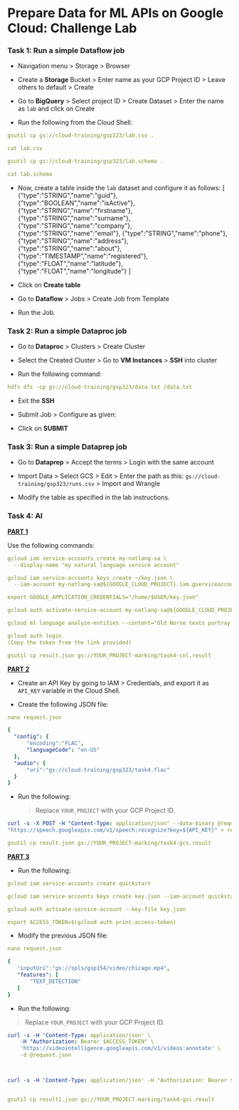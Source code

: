 # Prepare Data for ML APIs on Google Cloud: Challenge Lab



### Task 1: Run a simple Dataflow job

* Navigation menu > Storage > Browser

* Create a **Storage** Bucket > Enter name as your GCP Project ID > Leave others to default > Create

* Go to **BigQuery** > Select project ID > Create Dataset > Enter the name as `lab` and click on Create

* Run the following from the Cloud Shell:

```yaml
gsutil cp gs://cloud-training/gsp323/lab.csv .

cat lab.csv

gsutil cp gs://cloud-training/gsp323/lab.schema .

cat lab.schema
```

* Now, create a table inside the `lab` dataset and configure it as follows:
  [
    {"type":"STRING","name":"guid"},
    {"type":"BOOLEAN","name":"isActive"},
    {"type":"STRING","name":"firstname"},
    {"type":"STRING","name":"surname"},
    {"type":"STRING","name":"company"},
    {"type":"STRING","name":"email"},
    {"type":"STRING","name":"phone"},
    {"type":"STRING","name":"address"},
    {"type":"STRING","name":"about"},
    {"type":"TIMESTAMP","name":"registered"},
    {"type":"FLOAT","name":"latitude"},
    {"type":"FLOAT","name":"longitude"}
]

* Click on **Create table**

* Go to **Dataflow** > Jobs > Create Job from Template



* Run the Job.

### Task 2: Run a simple Dataproc job

* Go to **Dataproc** > Clusters > Create Cluster


* Select the Created Cluster > Go to **VM Instances** > **SSH** into cluster

* Run the following command: 

```yaml
hdfs dfs -cp gs://cloud-training/gsp323/data.txt /data.txt
```

* Exit the **SSH**

* Submit Job > Configure as given:

* Click on **SUBMIT**

### Task 3: Run a simple Dataprep job

* Go to **Dataprep** > Accept the terms > Login with the same account

* Import Data > Select GCS > Edit > Enter the path as this: `gs://cloud-training/gsp323/runs.csv` > Import and Wrangle

* Modify the table as specified in the lab instructions.

### Task 4: AI

**<u>PART 1</u>**

Use the following commands:

```yaml
gcloud iam service-accounts create my-natlang-sa \
  --display-name "my natural language service account"

gcloud iam service-accounts keys create ~/key.json \
  --iam-account my-natlang-sa@${GOOGLE_CLOUD_PROJECT}.iam.gserviceaccount.com

export GOOGLE_APPLICATION_CREDENTIALS="/home/$USER/key.json"

gcloud auth activate-service-account my-natlang-sa@${GOOGLE_CLOUD_PROJECT}.iam.gserviceaccount.com --key-file=$GOOGLE_APPLICATION_CREDENTIALS

gcloud ml language analyze-entities --content="Old Norse texts portray Odin as one-eyed and long-bearded, frequently wielding a spear named Gungnir and wearing a cloak and a broad hat." > result.json

gcloud auth login 
(Copy the token from the link provided)

gsutil cp result.json gs://YOUR_PROJECT-marking/task4-cnl.result
```

**<u>PART 2</u>**

* Create an API Key by going to IAM > Credentials, and export it as `API_KEY` variable in the Cloud Shell. 

* Create the following JSON file:

```yaml
nano request.json

{
  "config": {
      "encoding":"FLAC",
      "languageCode": "en-US"
  },
  "audio": {
      "uri":"gs://cloud-training/gsp323/task4.flac"
  }
}
```

* Run the following:

  > Replace `YOUR_PROJECT` with your GCP Project ID.

```yaml
curl -s -X POST -H "Content-Type: application/json" --data-binary @request.json \
"https://speech.googleapis.com/v1/speech:recognize?key=${API_KEY}" > result.json

gsutil cp result.json gs://YOUR_PROJECT-marking/task4-gcs.result
```

**<u>PART 3</u>**

* Run the following:

```yaml
gcloud iam service-accounts create quickstart

gcloud iam service-accounts keys create key.json --iam-account quickstart@${GOOGLE_CLOUD_PROJECT}.iam.gserviceaccount.com

gcloud auth activate-service-account --key-file key.json

export ACCESS_TOKEN=$(gcloud auth print-access-token)
```

* Modify the previous JSON file:

```yaml
nano request.json

{
   "inputUri":"gs://spls/gsp154/video/chicago.mp4",
   "features": [
       "TEXT_DETECTION"
   ]
}
```

* Run the following:

> Replace `YOUR_PROJECT` with your GCP Project ID.

```yaml
curl -s -H 'Content-Type: application/json' \
    -H "Authorization: Bearer $ACCESS_TOKEN" \
    'https://videointelligence.googleapis.com/v1/videos:annotate' \
    -d @request.json



curl -s -H 'Content-Type: application/json' -H "Authorization: Bearer $ACCESS_TOKEN" 'https://videointelligence.googleapis.com/v1/operations/OPERATION_FROM_PREVIOUS_REQUEST' > result1.json


gsutil cp result1.json gs://YOUR_PROJECT-marking/task4-gvi.result
```



